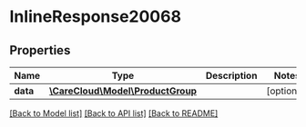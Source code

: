 # InlineResponse20068

## Properties
Name | Type | Description | Notes
------------ | ------------- | ------------- | -------------
**data** | [**\CareCloud\Model\ProductGroup**](ProductGroup.md) |  | [optional] 

[[Back to Model list]](../../README.md#documentation-for-models) [[Back to API list]](../../README.md#documentation-for-api-endpoints) [[Back to README]](../../README.md)

